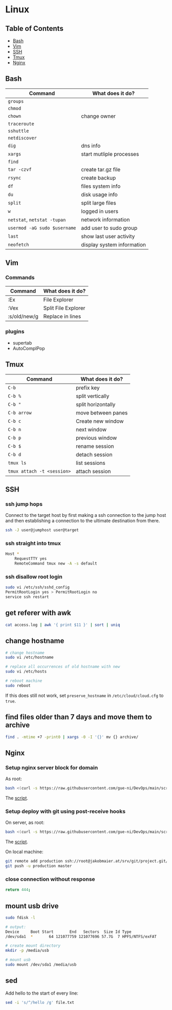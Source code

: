 # Linux

## Table of Contents

- [Bash](#bash)
- [Vim](#vim)
- [SSH](#ssh)
- [Tmux](#tmux)
- [Nginx](#nginx)

## Bash

| Command                      | What does it do?           |
| ---------------------------- | -------------------------- |
| `groups`                     |                            |
| `chmod`                      |                            |
| `chown`                      | change owner               |
| `traceroute`                 |                            |
| `sshuttle`                   |                            |
| `netdiscover`                |                            |
| `dig`                        | dns info                   |
| `xargs`                      | start mutliple processes   |
| `find`                       |                            |
| `tar -czvf`                  | create tar.gz file         |
| `rsync`                      | create backup              |
| `df`                         | files system info          |
| `du`                         | disk usage info            |
| `split`                      | split large files          |
| `w`                          | logged in users            |
| `netstat`, `netstat -tupan`  | network information        |
| `usermod -aG sudo $username` | add user to sudo group     |
| `last`                       | show last user activity    |
| `neofetch`                   | display system information |

## Vim

### Commands

| Command      | What does it do?    |
| ------------ | ------------------- |
| :Ex          | File Explorer       |
| :Vex         | Split File Explorer |
| :s/old/new/g | Replace in lines    |

### plugins

- supertab
- AutoComplPop

## Tmux

| Command                    | What does it do?   |
| -------------------------- | ------------------ |
| `C-b`                      | prefix key         |
| `C-b %`                    | split vertically   |
| `C-b "`                    | split horizontally |
| `C-b arrow`                | move between panes |
| `C-b c`                    | Create new window  |
| `C-b n`                    | next window        |
| `C-b p`                    | previous window    |
| `C-b $`                    | rename session     |
| `C-b d`                    | detach session     |
| `tmux ls`                  | list sessions      |
| `tmux attach -t <session>` | attach session     |

## SSH

### ssh jump hops

Connect to the target host by first making a ssh connection to the jump host
and then establishing a connection to the ultimate destination from there.

```bash
ssh -J user@jumphost user@target
```

### ssh straight into tmux

```bash
Host *
    RequestTTY yes
    RemoteCommand tmux new -A -s default
```

### ssh disallow root login

```bash
sudo vi /etc/ssh/sshd_config
PermitRootLogin yes > PermitRootLogin no
service ssh restart
```

## get referer with awk

```bash
cat access.log | awk '{ print $11 }' | sort | uniq
```

## change hostname

```bash
# change hostname
sudo vi /etc/hostname

# replace all occurrences of old hostname with new
sudo vi /etc/hosts

# reboot machine
sudo reboot
```

If this does still not work, set `preserve_hostname` in `/etc/cloud/cloud.cfg` to `true`.

## find files older than 7 days and move them to archive

```bash
find . -mtime +7 -print0 | xargs -0 -I '{}' mv {} archive/
```

## Nginx

### Setup nginx server block for domain

As root:

```bash
bash <(curl -s https://raw.githubusercontent.com/gue-ni/DevOps/main/scripts/setup_nginx_server_block_for_domain.sh)
```

The [script](scripts/setup_nginx_server_block_for_domain.sh).

### Setup deploy with git using post-receive hooks

On server, as root:

```bash
bash <(curl -s https://raw.githubusercontent.com/gue-ni/DevOps/main/scripts/setup_git_deploy_with_post_receive.sh)
```

The [script](scripts/setup_git_deploy_with_post_receive.sh).

On local machine:

```bash
git remote add production ssh://root@jakobmaier.at/srv/git/project.git/
git push -u production master
```

### close connection without response

```bash
return 444;
```

## mount usb drive

```bash
sudo fdisk -l

# output:
Device     Boot Start       End   Sectors  Size Id Type
/dev/sda1  *       64 121077759 121077696 57.7G  7 HPFS/NTFS/exFAT

# create mount directory
mkdir -p /media/usb

# mount usb
sudo mount /dev/sda1 /media/usb
```

## sed

Add hello to the start of every line:

```bash
sed -i 's/^/hello /g' file.txt
```
